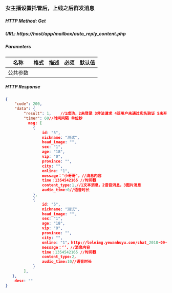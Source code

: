 ### 女主播设置托管后，上线之后群发消息

##### HTTP Method: Get
##### URL: https://host/app/mailbox/auto_reply_content.php

#####  Parameters
名称|格式|描述|必须|默认值
---|---|---|---|---
公共参数||||
##### HTTP Response
```json
{
    "code": 200,
    "data": {
        "result": 1,    //1成功，2未登录 3非法请求 4该用户未通过实名验证 5未开启托管功能
        "timer": 60//时间间隔 单位秒
          msg: [ 
            {
                id: "5",
                nickname: "测试",
                head_image: "",
                sex: "1",
                age: "18",
                vip: "0",
                province: "",
                city: "",
                online: "1",
                message：‘小哥哥’，//消息内容
                time：1354542165 //时间戳
                content_type:1,//1文本消息，2语音消息，3图片消息
                audio_time:0//语音时长
            },
            {
                id: "5",
                nickname: "测试",
                head_image: "",
                sex: "1",
                age: "18",
                vip: "0",
                province: "",
                city: "",
                online: "1"，http://leleimg.yewanhuyu.com/chat_2018-09-06_audio_1001307_1536226296975.amr
                message：‘’，//消息内容
                time：1354542165 //时间戳
                content_type:2，
                audio_time:10//语音时长
            }
        ],
   },
    desc: ""
}
```